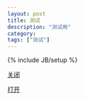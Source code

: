 ```yaml
---
layout: post
title: 测试
description: "测试用"
category: 
tags: ["测试"]
---
```


{% include JB/setup %}

<a onclick="closeWindow();" href="javascript:void(0)">关闭</a>

<a href="fungame://ifungame.com">打开</a>

<script>
var log = function (msg) {
    $('body').before('<div class="log">' + msg + '</div>');
};
var timeout, t = 1000, hasApp = true;
setTimeout(function () {
    if (hasApp) {
        log('安装了app');
        $('#dl_app').hide();

    } else {
        log('未安装app');
        $('#dl_app').show();
        log('开始强制下载');
        // forceDownload();
    }
}, 2000)
function testApp() {
    var t1 = Date.now();
    // var ifr = $('<iframe id="ifr"></iframe>')
    var ifr = document.createElement('iframe');
    ifr.id = 'ifr';
    ifr.src = 'intent://ifungame.com#Intent;scheme=fungame;end';
    // ifr.attr('src', 'fungame://ifungame.com');
    // $('body').append(ifr);
    document.body.appendChild(ifr);
    timeout = setTimeout(function () {
        try_to_open_app(t1);
    }, t);
}
function try_to_open_app(t1) {
    var t2 = Date.now();
    if (!t1 || t2 - t1 < t + 200) {
        hasApp = false;
    }
}
testApp();
 </script>